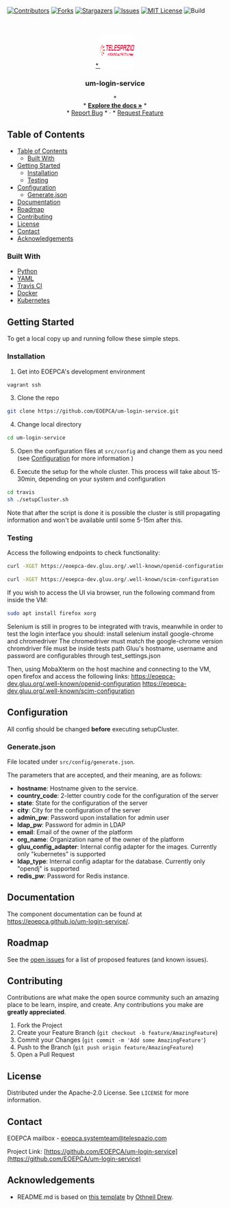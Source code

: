 <!-- PROJECT SHIELDS -->
<!--
*** See the bottom of this document for the declaration of the reference variables
*** for contributors-url, forks-url, etc. This is an optional, concise syntax you may use.
*** https://www.markdownguide.org/basic-syntax/#reference-style-links
-->

[![Contributors][contributors-shield]][contributors-url]
[![Forks][forks-shield]][forks-url]
[![Stargazers][stars-shield]][stars-url]
[![Issues][issues-shield]][issues-url]
[![MIT License][license-shield]][license-url]
![Build][build-shield]

<!-- PROJECT LOGO -->
<br />
<p align="center">
  <a href="https://github.com/EOEPCA/um-login-service">
* <img src="images/logo.png" alt="Logo" width="80" height="80">
  </a>

  <h3 align="center">um-login-service</h3>

  <p align="center">
* <br />
* <a href="https://eoepca.github.io/um-login-service/"><strong>Explore the docs »</strong></a>
* <br />
* <a href="https://github.com/EOEPCA/um-login-service/issues">Report Bug</a>
* ·
* <a href="https://github.com/EOEPCA/um-login-service/issues">Request Feature</a>
  </p>
</p>

<!-- TABLE OF CONTENTS -->

## Table of Contents

- [Table of Contents](#table-of-contents)
  - [Built With](#built-with)
- [Getting Started](#getting-started)
  - [Installation](#installation)
  - [Testing](#testing)
- [Configuration](#configuration)
  - [Generate.json](#generatejson)
- [Documentation](#documentation)
- [Roadmap](#roadmap)
- [Contributing](#contributing)
- [License](#license)
- [Contact](#contact)
- [Acknowledgements](#acknowledgements)


### Built With

- [Python](https://www.python.org//)
- [YAML](https://yaml.org/)
- [Travis CI](https://travis-ci.com/)
- [Docker](https://docker.com)
- [Kubernetes](https://kubernetes.io)

<!-- GETTING STARTED -->

## Getting Started

To get a local copy up and running follow these simple steps.

### Installation

1. Get into EOEPCA's development environment

```sh
vagrant ssh
```

3. Clone the repo

```sh
git clone https://github.com/EOEPCA/um-login-service.git
```

4. Change local directory

```sh
cd um-login-service
```

5. Open the configuration files at `src/config` and change them as you need (see [Configuration](#configuration) for more information )

6. Execute the setup for the whole cluster. This process will take about 15-30min, depending on your system and configuration

```sh
cd travis
sh ./setupCluster.sh
```

Note that after the script is done it is possible the cluster is still propagating information and won't be available until some 5-15m after this.

### Testing

Access the following endpoints to check functionality:
```sh
curl -XGET https://eoepca-dev.gluu.org/.well-known/openid-configuration -k
```
```sh
curl -XGET https://eoepca-dev.gluu.org/.well-known/scim-configuration -k
```

If you wish to access the UI via browser, run the following command from inside the VM:
```sh
sudo apt install firefox xorg
```

Selenium is still in progres to be integrated with travis, meanwhile in order to test the login interface you should:
install selenium
install google-chrome and chromedriver
The chromedriver must match the google-chrome version
chromdriver file must be inside tests path
Gluu's hostname, username and password are configurables through test_settings.json

Then, using MobaXterm on the host machine and connecting to the VM, open firefox and access the following links:
https://eoepca-dev.gluu.org/.well-known/openid-configuration
https://eoepca-dev.gluu.org/.well-known/scim-configuration

## Configuration
All config should be changed **before** executing setupCluster.

### Generate.json
File located under `src/config/generate.json`.

The parameters that are accepted, and their meaning, are as follows:
* **hostname**: Hostname given to the service.
* **country_code**: 2-letter country code for the configuration of the server
* **state**: State for the configuration of the server
* **city**: City for the configuration of the server
* **admin_pw**: Password upon installation for admin user
* **ldap_pw**: Password for admin in LDAP
* **email**: Email of the owner of the platform
* **org_name**: Organization name of the owner of the platform
* **gluu_config_adapter**: Internal config adapter for the images. Currently only "kubernetes" is supported
* **ldap_type**: Internal config adaptar for the database. Currently only "opendj" is supported
* **redis_pw**: Password for Redis instance.

## Documentation

The component documentation can be found at https://eoepca.github.io/um-login-service/.

<!-- ROADMAP -->

## Roadmap

See the [open issues](https://github.com/EOEPCA/um-login-service/issues) for a list of proposed features (and known issues).

<!-- CONTRIBUTING -->

## Contributing

Contributions are what make the open source community such an amazing place to be learn, inspire, and create. Any contributions you make are **greatly appreciated**.

1. Fork the Project
2. Create your Feature Branch (`git checkout -b feature/AmazingFeature`)
3. Commit your Changes (`git commit -m 'Add some AmazingFeature'`)
4. Push to the Branch (`git push origin feature/AmazingFeature`)
5. Open a Pull Request

<!-- LICENSE -->

## License

Distributed under the Apache-2.0 License. See `LICENSE` for more information.

<!-- CONTACT -->

## Contact

EOEPCA mailbox - eoepca.systemteam@telespazio.com

Project Link: [https://github.com/EOEPCA/um-login-service](https://github.com/EOEPCA/um-login-service)

<!-- ACKNOWLEDGEMENTS -->

## Acknowledgements

- README.md is based on [this template](https://github.com/othneildrew/Best-README-Template) by [Othneil Drew](https://github.com/othneildrew).

<!-- MARKDOWN LINKS & IMAGES -->
<!-- https://www.markdownguide.org/basic-syntax/#reference-style-links -->

[contributors-shield]: https://img.shields.io/github/contributors/EOEPCA/um-login-service.svg?style=flat-square
[contributors-url]: https://github.com/EOEPCA/um-login-service/graphs/contributors
[forks-shield]: https://img.shields.io/github/forks/EOEPCA/um-login-service.svg?style=flat-square
[forks-url]: https://github.com/EOEPCA/um-login-service/network/members
[stars-shield]: https://img.shields.io/github/stars/EOEPCA/um-login-service.svg?style=flat-square
[stars-url]: https://github.com/EOEPCA/um-login-service/stargazers
[issues-shield]: https://img.shields.io/github/issues/EOEPCA/um-login-service.svg?style=flat-square
[issues-url]: https://github.com/EOEPCA/um-login-service/issues
[license-shield]: https://img.shields.io/github/license/EOEPCA/um-login-service.svg?style=flat-square
[license-url]: https://github.com/EOEPCA/um-login-service/blob/master/LICENSE
[build-shield]: https://www.travis-ci.com/EOEPCA/um-login-service.svg?branch=master
[product-screenshot]: images/screenshot.png
